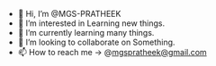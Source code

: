 - 👋 Hi, I’m @MGS-PRATHEEK
- 👀 I’m interested in Learning new things.
- 🌱 I’m currently learning many things.
- 💞️ I’m looking to collaborate on Something.
- 📫 How to reach me -> @mgspratheek@gmail.com

<!---
MGS-PRATHEEK/MGS-PRATHEEK is a ✨ special ✨ repository because its `README.md` (this file) appears on your GitHub profile.
You can click the Preview link to take a look at your changes.
--->
